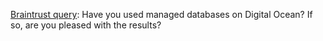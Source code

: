 <a href="https://github.com/scripting/Scripting-News/issues/134">Braintrust query</a>: Have you used managed databases on Digital Ocean? If so, are you pleased with the results?
